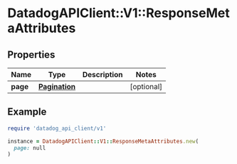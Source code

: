 # DatadogAPIClient::V1::ResponseMetaAttributes

## Properties

| Name     | Type                            | Description | Notes      |
| -------- | ------------------------------- | ----------- | ---------- |
| **page** | [**Pagination**](Pagination.md) |             | [optional] |

## Example

```ruby
require 'datadog_api_client/v1'

instance = DatadogAPIClient::V1::ResponseMetaAttributes.new(
  page: null
)
```

